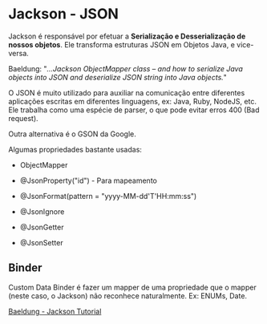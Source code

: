 # Jackson - JSON

Jackson é responsável por efetuar a **Serialização e Desserialização de nossos objetos**. Ele transforma estruturas JSON em Objetos Java, e vice-versa.

Baeldung: "*...Jackson ObjectMapper class – and how to serialize Java objects into JSON and deserialize JSON string into Java objects.*"

O JSON é muito utilizado para auxiliar na comunicação entre diferentes aplicações escritas em diferentes linguagens, ex: Java, Ruby, NodeJS, etc. Ele trabalha como uma espécie de parser, o que pode evitar erros 400 (Bad request).

Outra alternativa é o GSON da Google.

Algumas propriedades bastante usadas:

* ObjectMapper

* @JsonProperty("id") - Para mapeamento

* @JsonFormat(pattern = "yyyy-MM-dd'T'HH:mm:ss")

* @JsonIgnore

* @JsonGetter

* @JsonSetter

## Binder

Custom Data Binder é fazer um mapper de uma propriedade que o mapper (neste caso, o Jackson) não reconhece naturalmente. Ex: ENUMs, Date.

[Baeldung - Jackson Tutorial](https://www.baeldung.com/jackson-object-mapper-tutorial)
